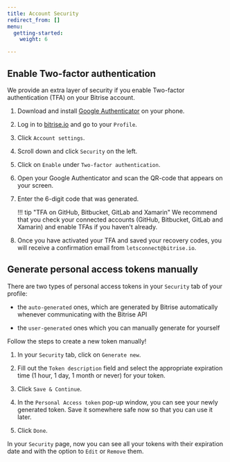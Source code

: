 ```yaml
---
title: Account Security
redirect_from: []
menu:
  getting-started:
    weight: 6

---
```

## Enable Two-factor authentication

We provide an extra layer of security if you enable Two-factor authentication (TFA) on your Bitrise account.

1. Download and install [Google Authenticator](https://support.google.com/accounts/answer/1066447?hl=en) on your phone.

1. Log in to [bitrise.io](https://www.bitrise.io) and go to your `Profile`.

2. Click `Account settings`.

3. Scroll down and click `Security` on the left.

4. Click on `Enable` under `Two-factor authentication`.

5. Open your Google Authenticator and scan the QR-code that appears on your screen.

6. Enter the 6-digit code that was generated.

    !!! tip "TFA on GitHub, Bitbucket, GitLab and Xamarin"
        We recommend that you check your connected accounts (GitHub, Bitbucket, GitLab and Xamarin) and enable TFAs if you haven't already.

7. Once you have activated your TFA and saved your recovery codes, you will receive a confirmation email from `letsconnect@bitrise.io`.

## Generate personal access tokens manually

There are two types of personal access tokens in your `Security` tab of your profile:

- the `auto-generated` ones, which are generated by Bitrise automatically whenever communicating with the Bitrise API

- the `user-generated` ones which you can manually generate for yourself

Follow the steps to create a new token manually!

1. In your `Security` tab, click on `Generate new`.

2. Fill out the `Token description` field and select the appropriate expiration time (1 hour, 1 day, 1 month or never) for your token.

3. Click `Save & Continue`.

4. In the `Personal Access token` pop-up window, you can see your newly generated token. Save it somewhere safe now so that you can use it later.

5. Click `Done`.

In your `Security` page, now you can see all your tokens with their expiration date and with the option to `Edit` or `Remove` them.
